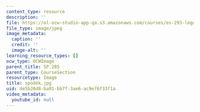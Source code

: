 ```yaml
---
content_type: resource
description: ''
file: https://ol-ocw-studio-app-qa.s3.amazonaws.com/courses/es-293-lego-robotics-spring-2007/de5b20d8ba91bb7f3ae6ac9e76f33f1a_spodek.jpg
file_type: image/jpeg
image_metadata:
  caption: ''
  credit: ''
  image-alt: ''
learning_resource_types: []
ocw_type: OCWImage
parent_title: SP.285
parent_type: CourseSection
resourcetype: Image
title: spodek.jpg
uid: de5b20d8-ba91-bb7f-3ae6-ac9e76f33f1a
video_metadata:
  youtube_id: null
---
```

